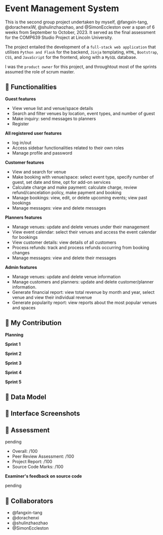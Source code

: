 # Event Management System 

This is the second group project undertaken by myself, @fangxin-tang, @dorachenxiW, @shulinzhaozhao, and @SimonEccleston over a span of 6 weeks from September to October, 2023. It served as the final assessment for the COMP639 Studio Project at Lincoln University. 

The project entailed the development of a `full-stack web application` that utilises `Python and Flask` for the backend, `Jinja` templating, `HTML`, `Bootstrap`, `CSS`, and `JavaScript` for the frontend, along with a `MySQL` database.

I was the `product owner` for this project, and throughtout most of the sprints assumed the role of scrum master.

## :blossom: Functionalities

**Guest features** 
- View venue list and venue/space details
- Search and filter venues by location, event types, and number of guest 
- Make inquiry: send messages to planners
- Register

**All registered user features**  
- log in/out
- Access sidebar functionalities related to their own roles
- Manage profile and password

**Customer features** 
- View and search for venue
- Make booking with venue/space: select event type, specify number of guest, set date and time, opt for add-on services
- Calculate charge and make payment: calculate charge, review refund/cancelation policy, make payment and booking
- Manage bookings: view, edit, or delete upcoming events; view past bookings
- Manage messages: view and delete messages

**Planners features**
- Manage venues: update and delete venues under their management
- View event calendar: select their venues and access the event calendar for bookings
- View customer details: view details of all customers
- Process refunds: track and process refunds occurring from booking changes
- Manage messages: view and delete their messages 

**Admin features** 
- Manage venues: update and delete venue information
- Manage customers and planners: update and delete customer/planner information. 
- Generate financial report: view total revenue by month and year, select venue and view their individual revenue 
- Generate popularity report: view reports about the most popular venues and spaces

## :sparkling_heart: My Contribution

**Planning**

**Sprint 1**

**Sprint 2**

**Sprint 3**

**Sprint 4**

**Sprint 5**


## :herb: Data Model

## :herb: Interface Screenshots 


## :love_letter: Assessment 

pending 

- Overall: /100
- Peer Review Assessment: /100
- Project Report: /100
- Source Code Marks: /100

**Examiner's feedback on source code**

pending

## :rose: Collaborators
- @fangxin-tang
- @dorachenxi
- @shulinzhaozhao
- @SimonEccleston



